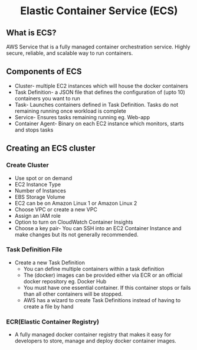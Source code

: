 <h1 align="center">Elastic Container Service (ECS)</h1>

## What is ECS?
AWS Service that is a fully managed container orchestration service. Highly secure, reliable, and scalable way to run containers.

## Components of ECS

- Cluster- multiple EC2 instances which will house the docker containers
- Task Definition- a JSON file that defines the configuration of (upto 10) containers you want to run
- Task- Launches containers defined in Task Definition. Tasks do not remaining running once workload is complete
- Service- Ensures tasks remaining running eg. Web-app
- Container Agent- Binary on each EC2 instance which monitors, starts and stops tasks

## Creating an ECS cluster

### Create Cluster
  - Use spot or on demand
  - EC2 Instance Type
  - Number of Instances
  - EBS Storage Volume
  - EC2 can be on Amazon Linux 1 or Amazon Linux 2
  - Choose VPC or create a new VPC
  - Assign an IAM role
  - Option to turn on CloudWatch Container Insights
  - Choose a key pair- You can SSH into an EC2 Container Instance and make changes but its not generally recommended.

### Task Definition File
- Create a new Task Definition 
  - You can define multiple containers within a task definition
  - The (docker) images can be provided either via ECR or an official docker repository eg. Docker Hub
  - You must have one essential container. If this container stops or fails than all other containers will be stopped.
  - AWS has a wizard to create Task Definitions instead of having to create a file by hand

### ECR(Elastic Container Registry)

- A fully managed docker container registry that makes it easy for developers to store, manage and deploy docker container images.
